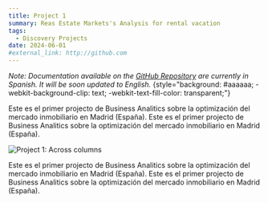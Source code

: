 ```yaml
---
title: Project 1
summary: Reas Estate Markets's Analysis for rental vacation
tags: 
  - Discovery Projects
date: 2024-06-01
#external_link: http://github.com
---
```


*Note: Documentation available on the [GitHub Repository](https://github.com/pabloelt) are currently in Spanish. It will be soon updated to English.*
{style="background: #aaaaaa; -webkit-background-clip: text; -webkit-text-fill-color: transparent;"}


Este es el primer projecto de Business Analitics sobre la optimización del mercado inmobiliario en Madrid (España).
Este es el primer projecto de Business Analitics sobre la optimización del mercado inmobiliario en Madrid (España).

![Project 1: Across columns](/project1/avatar.jpg)

Este es el primer projecto de Business Analitics sobre la optimización del mercado inmobiliario en Madrid (España).
Este es el primer projecto de Business Analitics sobre la optimización del mercado inmobiliario en Madrid (España).


